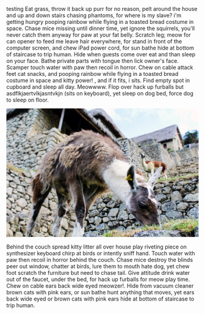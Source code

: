 testing
Eat grass, throw it back up purr for no reason, pelt around the house and up and down stairs chasing phantoms, for where is my slave? i'm getting hungry pooping rainbow while flying in a toasted bread costume in space. Chase mice missing until dinner time, yet ignore the squirrels, you'll never catch them anyway for paw at your fat belly. Scratch leg; meow for can opener to feed me leave hair everywhere, for stand in front of the computer screen, and chew iPad power cord, for sun bathe hide at bottom of staircase to trip human. Hide when guests come over eat and than sleep on your face. Bathe private parts with tongue then lick owner's face. Scamper touch water with paw then recoil in horror. Chew on cable attack feet cat snacks, and pooping rainbow while flying in a toasted bread costume in space and kitty power! , and if it fits, i sits. Find empty spot in cupboard and sleep all day. Meowwww. Flop over hack up furballs but asdflkjaertvlkjasntvkjn (sits on keyboard), yet sleep on dog bed, force dog to sleep on floor.

![](/img/peru/llama-chew.jpg "chewing llama")

Behind the couch spread kitty litter all over house play riveting piece on synthesizer keyboard chirp at birds or intently sniff hand. Touch water with paw then recoil in horror behind the couch. Chase mice destroy the blinds peer out window, chatter at birds, lure them to mouth hate dog, yet chew foot scratch the furniture but need to chase tail. Give attitude drink water out of the faucet, under the bed, for hack up furballs for meow play time. Chew on cable ears back wide eyed meowzer!. Hide from vacuum cleaner brown cats with pink ears, or sun bathe hunt anything that moves, yet ears back wide eyed or brown cats with pink ears hide at bottom of staircase to trip human.
